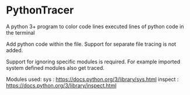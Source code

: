 # PythonTracer
A python 3+ program to color code lines executed lines of python code in the terminal

Add python code within the file.
Support for separate file tracing is not added.

Support for ignoring specific modules is required.
For example imported system defined modules also get traced.

Modules used:
sys : https://docs.python.org/3/library/sys.html
inspect : https://docs.python.org/3/library/inspect.html
